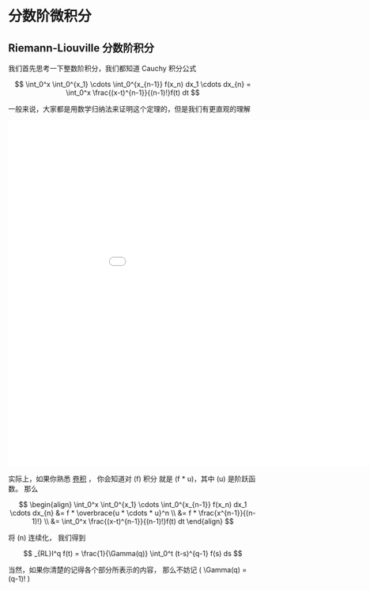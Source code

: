 # 分数阶微积分

## Riemann-Liouville 分数阶积分

我们首先思考一下整数阶积分，我们都知道 Cauchy 积分公式

$$ \int_0^x \int_0^{x_1} \cdots \int_0^{x_{n-1}} f(x_n) dx_1 \cdots dx_{n} = \int_0^x \frac{(x-t)^{n-1}}{(n-1)!}f(t) dt $$

一般来说，大家都是用数学归纳法来证明这个定理的，但是我们有更直观的理解

<iframe height=700 width=200% src="../nintplt.html" frameborder="0" allowfullscreen></iframe>

实际上，如果你熟悉 [卷积](../../../../RealAnalysis/Convolution/index.md) ，
你会知道对 \(f\) 积分 就是 \(f * u\)，其中 \(u\) 是阶跃函数。
那么 

$$ \begin{align}
    \int_0^x \int_0^{x_1} \cdots \int_0^{x_{n-1}} f(x_n) dx_1 \cdots dx_{n}
    &= f * \overbrace{u * \cdots * u}^n \\
    &= f * \frac{x^{n-1}}{(n-1)!} \\
    &= \int_0^x \frac{(x-t)^{n-1}}{(n-1)!}f(t) dt
\end{align} $$

将 \(n\) 连续化， 我们得到

$$ _{RL}I^q f(t) = \frac{1}{\Gamma(q)} \int_0^t (t-s)^{q-1} f(s) ds $$

当然，如果你清楚的记得各个部分所表示的内容， 那么不妨记 \( \Gamma(q) = (q-1)! \)
